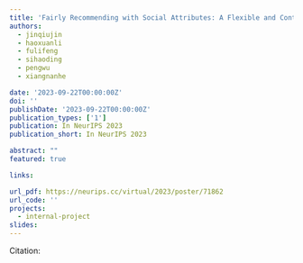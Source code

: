 ```yaml
---
title: 'Fairly Recommending with Social Attributes: A Flexible and Controllable Optimization Approach'
authors:
  - jinqiujin
  - haoxuanli
  - fulifeng
  - sihaoding
  - pengwu
  - xiangnanhe

date: '2023-09-22T00:00:00Z'
doi: ''
publishDate: '2023-09-22T00:00:00Z'
publication_types: ['1']
publication: In NeurIPS 2023 
publication_short: In NeurIPS 2023 

abstract: ""
featured: true

links:

url_pdf: https://neurips.cc/virtual/2023/poster/71862
url_code: ''
projects:
  - internal-project
slides:
---
```




Citation:

